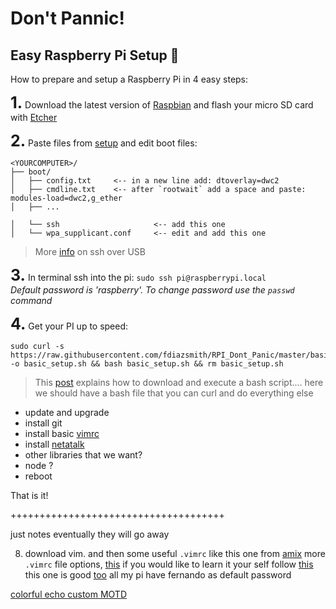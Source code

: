<style>
.no {
  font-size: 25px;
  font-weight: bold;
}
</style>
# Don't Pannic!

## Easy Raspberry Pi Setup 🔧

How to prepare and setup a Raspberry Pi in 4 easy steps:

<span class='no'>1.</span> Download the latest version of [Raspbian](https://www.raspberrypi.org/downloads/raspbian/) and flash your micro SD card with [Etcher](https://etcher.io/)

<span class='no'>2.</span> Paste files from [setup](./setup) and edit boot files:
```
<YOURCOMPUTER>/
├── boot/
│   ├── config.txt     <-- in a new line add: dtoverlay=dwc2
│   ├── cmdline.txt    <-- after `rootwait` add a space and paste: modules-load=dwc2,g_ether
│   ├── ...

│   └── ssh                     <-- add this one
│   └── wpa_supplicant.conf     <-- edit and add this one
```
>More [info](https://www.thepolyglotdeveloper.com/2016/06/connect-raspberry-pi-zero-usb-cable-ssh/) on ssh over USB

<span class='no'>3.</span>  In terminal ssh into the pi: ```sudo ssh pi@raspberrypi.local```<br>*Default password is 'raspberry'. To change password use the `passwd` command*

<span class='no'>4.</span>  Get your PI up to speed:
```
sudo curl -s https://raw.githubusercontent.com/fdiazsmith/RPI_Dont_Panic/master/basic_setup.sh -o basic_setup.sh && bash basic_setup.sh && rm basic_setup.sh
```
> This [post](https://stackoverflow.com/questions/5735666/execute-bash-script-from-url) explains how to download and execute a bash script....
here we should have a bash file that you can curl and do everything else
  * update and upgrade
  * install git
  * install basic [vimrc](https://github.com/amix/vimrc)
  * install [netatalk](http://netatalk.sourceforge.net/)
  * other libraries that we want?
  * node ?
  * reboot

That is it!











+++++++++++++++++++++++++++++++++++++


just notes eventually they will go away

8. download vim. and then some useful `.vimrc` like this one from [amix](https://github.com/amix/vimrc)
    more `.vimrc` file options, [this](https://gist.github.com/simonista/8703722)
    if you would like to learn it your self follow [this](https://dougblack.io/words/a-good-vimrc.html)
    this one is good [too](https://chrisyeh96.github.io/2017/12/18/vimrc.html)
all my pi have fernando as default password


[colorful echo ](https://misc.flogisoft.com/bash/tip_colors_and_formatting)
[custom MOTD](https://www.raspberrypi.org/forums/viewtopic.php?t=23440)
